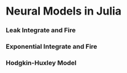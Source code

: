 # Neural Models in Julia

### Leak Integrate and Fire 
### Exponential Integrate and Fire
### Hodgkin-Huxley Model
